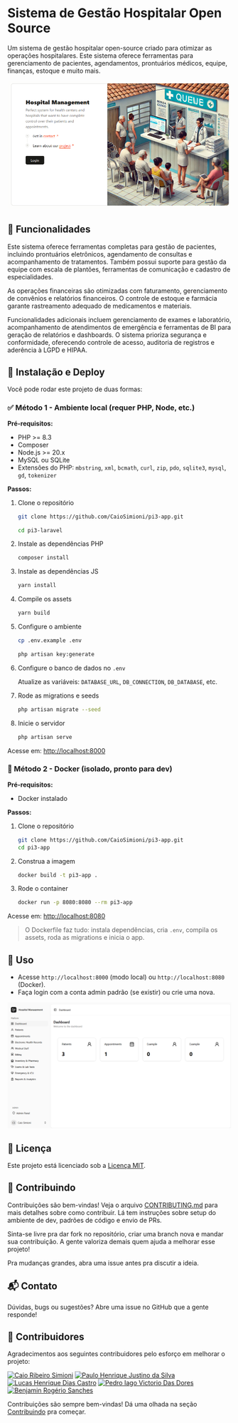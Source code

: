 # Sistema de Gestão Hospitalar Open Source

Um sistema de gestão hospitalar open-source criado para otimizar as operações hospitalares. Este sistema oferece ferramentas para gerenciamento de pacientes, agendamentos, prontuários médicos, equipe, finanças, estoque e muito mais.

![Tela de Boas-Vindas](./public/images/tela-welcome.png)

## 🚀 Funcionalidades

Este sistema oferece ferramentas completas para gestão de pacientes, incluindo prontuários eletrônicos, agendamento de consultas e acompanhamento de tratamentos. Também possui suporte para gestão da equipe com escala de plantões, ferramentas de comunicação e cadastro de especialidades.

As operações financeiras são otimizadas com faturamento, gerenciamento de convênios e relatórios financeiros. O controle de estoque e farmácia garante rastreamento adequado de medicamentos e materiais.

Funcionalidades adicionais incluem gerenciamento de exames e laboratório, acompanhamento de atendimentos de emergência e ferramentas de BI para geração de relatórios e dashboards. O sistema prioriza segurança e conformidade, oferecendo controle de acesso, auditoria de registros e aderência à LGPD e HIPAA.

## 🔧 Instalação e Deploy

Você pode rodar este projeto de duas formas:

### ✅ Método 1 - Ambiente local (requer PHP, Node, etc.)

**Pré-requisitos:**

- PHP >= 8.3
- Composer
- Node.js >= 20.x
- MySQL ou SQLite
- Extensões do PHP: `mbstring`, `xml`, `bcmath`, `curl`, `zip`, `pdo`, `sqlite3`, `mysql`, `gd`, `tokenizer`

**Passos:**

1. Clone o repositório

    ```bash
    git clone https://github.com/CaioSimioni/pi3-app.git
    ```

    ```bash
    cd pi3-laravel
    ```

2. Instale as dependências PHP

    ```bash
    composer install
    ```

3. Instale as dependências JS

    ```bash
    yarn install
    ```

4. Compile os assets

    ```bash
    yarn build
    ```

5. Configure o ambiente

    ```bash
    cp .env.example .env
    ```

    ```bash
    php artisan key:generate
    ```

6. Configure o banco de dados no `.env`

    Atualize as variáveis: `DATABASE_URL`, `DB_CONNECTION`, `DB_DATABASE`, etc.

7. Rode as migrations e seeds

    ```bash
    php artisan migrate --seed
    ```

8. Inicie o servidor

    ```bash
    php artisan serve
    ```

Acesse em: [http://localhost:8000](http://localhost:8000)

### 🐳 Método 2 - Docker (isolado, pronto para dev)

**Pré-requisitos:**

- Docker instalado

**Passos:**

1. Clone o repositório

    ```bash
    git clone https://github.com/CaioSimioni/pi3-app.git
    cd pi3-app
    ```

2. Construa a imagem

    ```bash
    docker build -t pi3-app .
    ```

3. Rode o container

    ```bash
    docker run -p 8080:8080 --rm pi3-app
    ```

Acesse em: [http://localhost:8080](http://localhost:8080)

> O Dockerfile faz tudo: instala dependências, cria `.env`, compila os assets, roda as migrations e inicia o app.

## 📲 Uso

- Acesse `http://localhost:8000` (modo local) ou `http://localhost:8080` (Docker).
- Faça login com a conta admin padrão (se existir) ou crie uma nova.

![Tela do Painel](./public/images/tela-dashboard.png)

## 📝 Licença

Este projeto está licenciado sob a [Licença MIT](LICENSE).

## 🤝 Contribuindo

Contribuições são bem-vindas! Veja o arquivo [CONTRIBUTING.md](CONTRIBUTING.md) para mais detalhes sobre como contribuir. Lá tem instruções sobre setup do ambiente de dev, padrões de código e envio de PRs.

Sinta-se livre pra dar fork no repositório, criar uma branch nova e mandar sua contribuição. A gente valoriza demais quem ajuda a melhorar esse projeto!

Pra mudanças grandes, abra uma issue antes pra discutir a ideia.

## 📬 Contato

Dúvidas, bugs ou sugestões? Abre uma issue no GitHub que a gente responde!

## 🌟 Contribuidores

Agradecimentos aos seguintes contribuidores pelo esforço em melhorar o projeto:

[<img src="https://avatars.githubusercontent.com/u/83130766?v=4" width=115 alt="Caio Ribeiro Simioni">](https://github.com/CaioSimioni)
[<img src="https://avatars.githubusercontent.com/u/170760593?v=4" width=115 alt="Paulo Henrique Justino da Silva">](https://github.com/JustinoSilva15)
[<img src="https://avatars.githubusercontent.com/u/146387290?v=4" width=115 alt="Lucas Henrique Dias Castro">](https://github.com/lucashdc)
[<img src="https://avatars.githubusercontent.com/u/200537143?v=4" width=115 alt="Pedro Iago Victorio Das Dores">](https://github.com/PEDROIAGOP5)
[<img src="https://avatars.githubusercontent.com/u/200687095?v=4" width=115 alt="Benjamin Rogério Sanches">](https://github.com/benjamin-sanches)

Contribuições são sempre bem-vindas! Dá uma olhada na seção [Contribuindo](#-contribuindo) pra começar.
